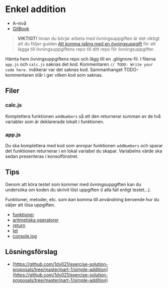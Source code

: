 # Enkel addition

- A-nivå
- [GitBook](https://coursepress.gitbooks.io/1dv021/content/ovningsuppgifter/del1/hello-world/)

> __VIKTIGT!__ Innan du börjar arbeta med övningsuppgiften är det viktigt att du följer guiden [Att komma igång med en övningsuppgift](https://coursepress.gitbooks.io/1dv021/content/guider/att-komma-igang-med-en-ovningsuppgift/) för att lägga till övningsuppgiftens repo till ditt repo för övningsuppgifter.

Hämta hem övningsuppgiftens repo och lägg till en .gitignore-fil. I filerna `app.js` och `calc.js` saknas det kod. Kommentaren `// TODO: Write your code here.` indikerar var det saknas kod. Sammanhanget TODO-kommentaren står i ger vilken kod som saknas.

## Filer

### calc.js

Komplettera funktionen `addNumbers` så att den returnerar summan av de två variabler som är deklarerade lokalt i funktionen.

### app.js

Du ska komplettera med kod som anropar funktionen `addNumbers` och sparar det funktionen returnerar i en lokal variabel du skapar. Variabelns värde ska sedan presenteras i konsolfönstret.

## Tips

Genom att köra testet som kommer med övningsuppgiften kan du undersöka om koden du skrivit löst uppgiften (i alla fall enligt testet...).

Funktioner, metoder, etc. som *kan* komma till användning beroende hur du väljer att lösa uppgiften.

- [funktioner](https://developer.mozilla.org/en-US/docs/Web/JavaScript/Guide/Functions)
- [aritmetiska operatorer](https://developer.mozilla.org/en-US/docs/Web/JavaScript/Reference/Operators/Arithmetic_Operators)
- [return](https://developer.mozilla.org/en-US/docs/Web/JavaScript/Reference/Statements/return)
- [let](https://developer.mozilla.org/en-US/docs/Web/JavaScript/Reference/Statements/let)
- [console.log](https://nodejs.org/api/console.html#console_console_log_data)

## Lösningsförslag

- [https://github.com/1dv021/exercise-solution-proposals/tree/master/part-1/simple-addition](https://github.com/1dv021/exercise-solution-proposals/tree/master/part-1/simple-addition)
